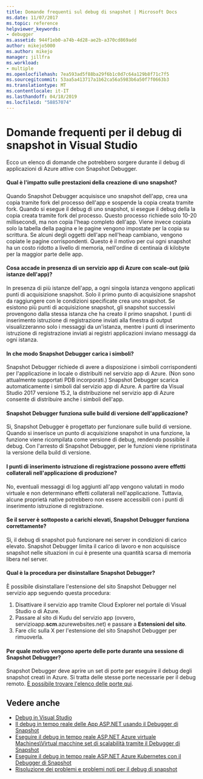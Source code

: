```yaml
---
title: Domande frequenti sul debug di snapshot | Microsoft Docs
ms.date: 11/07/2017
ms.topic: reference
helpviewer_keywords:
- debugger
ms.assetid: 944f1eb0-a74b-4d28-ae2b-a370cd869add
author: mikejo5000
ms.author: mikejo
manager: jillfra
ms.workload:
- multiple
ms.openlocfilehash: 7ea593ad5f88ba29f6b1c0d7c64a129b8f71c7f5
ms.sourcegitcommit: 53aa5a413717a1b62ca56a5983b6a50f7f0663b3
ms.translationtype: MT
ms.contentlocale: it-IT
ms.lasthandoff: 04/18/2019
ms.locfileid: "58857074"
---
```

# <a name="frequently-asked-questions-for-snapshot-debugging-in-visual-studio"></a>Domande frequenti per il debug di snapshot in Visual Studio

Ecco un elenco di domande che potrebbero sorgere durante il debug di applicazioni di Azure attive con Snapshot Debugger.

#### <a name="what-is-the-performance-cost-of-taking-a-snapshot"></a>Qual è l'impatto sulle prestazioni della creazione di uno snapshot?

Quando Snapshot Debugger acquisisce uno snapshot dell'app, crea una copia tramite fork del processo dell'app e sospende la copia creata tramite fork. Quando si esegue il debug di uno snapshot, si esegue il debug della la copia creata tramite fork del processo. Questo processo richiede solo 10-20 millisecondi, ma non copia l'heap completo dell'app. Viene invece copiata solo la tabella della pagina e le pagine vengono impostate per la copia su scrittura. Se alcuni degli oggetti dell'app nell'heap cambiano, vengono copiate le pagine corrispondenti. Questo è il motivo per cui ogni snapshot ha un costo ridotto a livello di memoria, nell'ordine di centinaia di kilobyte per la maggior parte delle app.

#### <a name="what-happens-if-i-have-a-scaled-out-azure-app-service-multiple-instances-of-my-app"></a>Cosa accade in presenza di un servizio app di Azure con scale-out (più istanze dell'app)?

In presenza di più istanze dell'app, a ogni singola istanza vengono applicati punti di acquisizione snapshot. Solo il primo punto di acquisizione snapshot da raggiungere con le condizioni specificate crea uno snapshot. Se esistono più punti di acquisizione snapshot, gli snapshot successivi provengono dalla stessa istanza che ha creato il primo snapshot. I punti di inserimento istruzione di registrazione inviati alla finestra di output visualizzeranno solo i messaggi da un'istanza, mentre i punti di inserimento istruzione di registrazione inviati ai registri applicazioni inviano messaggi da ogni istanza.

#### <a name="how-does-the-snapshot-debugger-load-symbols"></a>In che modo Snapshot Debugger carica i simboli?

Snapshot Debugger richiede di avere a disposizione i simboli corrispondenti per l'applicazione in locale o distribuiti nel servizio app di Azure. (Non sono attualmente supportati PDB incorporati.) Snapshot Debugger scarica automaticamente i simboli dal servizio app di Azure. A partire da Visual Studio 2017 versione 15.2, la distribuzione nel servizio app di Azure consente di distribuire anche i simboli dell'app.

#### <a name="does-the-snapshot-debugger-work-against-release-builds-of-my-application"></a>Snapshot Debugger funziona sulle build di versione dell'applicazione?

Sì, Snapshot Debugger è progettato per funzionare sulle build di versione. Quando si inserisce un punto di acquisizione snapshot in una funzione, la funzione viene ricompilata come versione di debug, rendendo possibile il debug. Con l'arresto di Snapshot Debugger, per le funzioni viene ripristinata la versione della build di versione.

#### <a name="can-logpoints-cause-side-effects-in-my-production-application"></a>I punti di inserimento istruzione di registrazione possono avere effetti collaterali nell'applicazione di produzione?

No, eventuali messaggi di log aggiunti all'app vengono valutati in modo virtuale e non determinano effetti collaterali nell'applicazione. Tuttavia, alcune proprietà native potrebbero non essere accessibili con i punti di inserimento istruzione di registrazione.

#### <a name="does-the-snapshot-debugger-work-if-my-server-is-under-load"></a>Se il server è sottoposto a carichi elevati, Snapshot Debugger funziona correttamente?

Sì, il debug di snapshot può funzionare nei server in condizioni di carico elevato. Snapshot Debugger limita il carico di lavoro e non acquisisce snapshot nelle situazioni in cui è presente una quantità scarsa di memoria libera nel server.

#### <a name="how-do-i-uninstall-the-snapshot-debugger"></a>Qual è la procedura per disinstallare Snapshot Debugger?

È possibile disinstallare l'estensione del sito Snapshot Debugger nel servizio app seguendo questa procedura:

1. Disattivare il servizio app tramite Cloud Explorer nel portale di Visual Studio o di Azure.
1. Passare al sito di Kudu del servizio app (ovvero, servizioapp.**scm**.azurewebsites.net) e passare a **Estensioni del sito**.
1. Fare clic sulla X per l'estensione del sito Snapshot Debugger per rimuoverla.

#### <a name="why-are-ports-opened-during-a-snapshot-debugger-session"></a>Per quale motivo vengono aperte delle porte durante una sessione di Snapshot Debugger?

Snapshot Debugger deve aprire un set di porte per eseguire il debug degli snapshot creati in Azure. Si tratta delle stesse porte necessarie per il debug remoto. [È possibile trovare l'elenco delle porte qui](../debugger/remote-debugger-port-assignments.md).

## <a name="see-also"></a>Vedere anche

- [Debug in Visual Studio](../debugger/index.md)
- [Il debug in tempo reale delle App ASP.NET usando il Debugger di Snapshot](../debugger/debug-live-azure-applications.md)
- [Eseguire il debug in tempo reale ASP.NET Azure virtuale Machines\Virtual macchine set di scalabilità tramite il Debugger di Snapshot](../debugger/debug-live-azure-virtual-machines.md)
- [Eseguire il debug in tempo reale ASP.NET Azure Kubernetes con il Debugger di Snapshot](../debugger/debug-live-azure-kubernetes.md)
- [Risoluzione dei problemi e problemi noti per il debug di snapshot](../debugger/debug-live-azure-apps-troubleshooting.md)